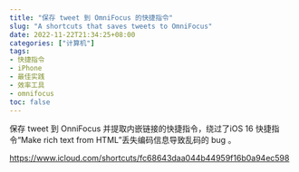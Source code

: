 ```yaml
---
title: "保存 tweet 到 OmniFocus 的快捷指令"
slug: "A shortcuts that saves tweets to OmniFocus"
date: 2022-11-22T21:34:25+08:00
categories: ["计算机"]
tags:
- 快捷指令
- iPhone
- 最佳实践
- 效率工具
- omnifocus
toc: false
---
```


保存 tweet 到 OnniFocus 并提取内嵌链接的快捷指令，绕过了iOS 16 快捷指令“Make rich text from HTML”丢失编码信息导致乱码的 bug 。

https://www.icloud.com/shortcuts/fc68643daa044b44959f16b0a94ec598

